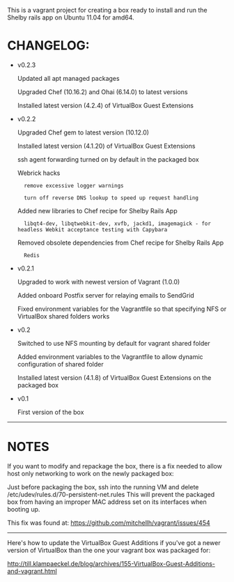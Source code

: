 This is a vagrant project for creating a box ready to install and run the Shelby rails app on Ubuntu 11.04 for amd64.

# CHANGELOG:

* v0.2.3

  Updated all apt managed packages

  Upgraded Chef (10.16.2) and Ohai (6.14.0) to latest versions

  Installed latest version (4.2.4) of VirtualBox Guest Extensions

* v0.2.2

	Upgraded Chef gem to latest version (10.12.0)

	Installed latest version (4.1.20) of VirtualBox Guest Extensions

	ssh agent forwarding turned on by default in the packaged box

	Webrick hacks

		remove excessive logger warnings

		turn off reverse DNS lookup to speed up request handling

	Added new libraries to Chef recipe for Shelby Rails App

		libqt4-dev, libqtwebkit-dev, xvfb, jackd1, imagemagick - for headless Webkit acceptance testing with Capybara

	Removed obsolete dependencies from Chef recipe for Shelby Rails App

		Redis

* v0.2.1

    Upgraded to work with newest version of Vagrant (1.0.0)

    Added onboard Postfix server for relaying emails to SendGrid

    Fixed environment variables for the Vagrantfile so that specifying NFS or VirtualBox shared folders works

* v0.2

    Switched to use NFS mounting by default for vagrant shared folder

    Added environment variables to the Vagrantfile to allow dynamic configuration of shared folder

    Installed latest version (4.1.8) of VirtualBox Guest Extensions on the packaged box

* v0.1

	First version of the box

---

# NOTES

If you want to modify and repackage the box, there is a fix needed to allow host only networking to work on the newly packaged box:

Just before packaging the box, ssh into the running VM and delete /etc/udev/rules.d/70-persistent-net.rules  This will prevent the packaged box from having an improper MAC address set on its interfaces when booting up.

This fix was found at: https://github.com/mitchellh/vagrant/issues/454

---

Here's how to update the VirtualBox Guest Additions if you've got a newer version of VirtualBox than the one your vagrant box was packaged for:

http://till.klampaeckel.de/blog/archives/155-VirtualBox-Guest-Additions-and-vagrant.html